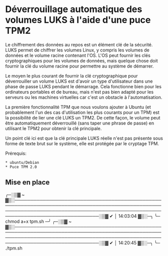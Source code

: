# Déverrouillage automatique des volumes LUKS à l'aide d'une puce TPM2


Le chiffrement des données au repos est un élément clé de la sécurité.  LUKS permet de chiffrer les volumes Linux, y compris les volumes de données et le volume racine contenant l'OS. L'OS peut fournir les clés cryptographiques pour les volumes de données, mais quelque chose doit fournir la clé du volume racine pour permettre au système de démarrer.

Le moyen le plus courant de fournir la clé cryptographique pour déverrouiller un volume LUKS est d'avoir un type d'utilisateur dans une phase de passe LUKS pendant le démarrage. Cela fonctionne bien pour les ordinateurs portables et de bureau, mais n'est pas bien adapté pour les serveurs ou les machines virtuelles car c'est un obstacle à l'automatisation.

La première fonctionnalité TPM que nous voulons ajouter à Ubuntu (et probablement l'un des cas d'utilisation les plus courants pour un TPM) est la possibilité de lier une clé LUKS un TPM2. De cette façon, le volume peut être automatiquement déverrouillé (sans taper une phrase de passe) en utilisant le TPM2 pour obtenir la clé principale.

Un point clé ici est que la clé principale LUKS réelle n'est pas présente sous forme de texte brut sur le système, elle est protégée par le cryptage TPM.


Prérequis:

    * ubuntu/Debian
    * Puce TPM 2.0

## Mise en place

╭─░▒▓ ~ ▓▒░─────────────────────────────────────────────────────────────────────────────────────────────────────────────────────────────────────────────────────────────────────────────────░▒▓ ✔ │ 14:03:04 ▓▒░─╮
╰─ chmod a+x tpm.sh                                                                                                                                                                                             ─╯
╭─░▒▓ ~ ▓▒░─────────────────────────────────────────────────────────────────────────────────────────────────────────────────────────────────────────────────────────────────────────────────░▒▓ ✔ │ 14:20:45 ▓▒░─╮
╰─ ./tpm.sh     

